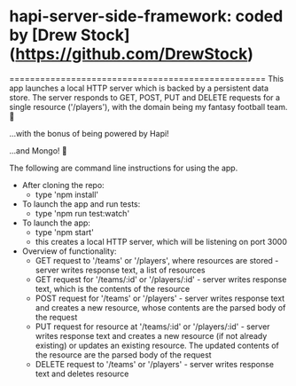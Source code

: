 # hapi-server-side-framework: coded by [Drew Stock] (https://github.com/DrewStock)
==================================================
This app launches a local HTTP server which is backed by a persistent data store. The server responds to GET, POST, PUT and DELETE requests for a single resource ('/players'), with the domain being my fantasy football team. :football:

...with the bonus of being powered by Hapi!

...and Mongo! :floppy_disk:

The following are command line instructions for using the app.

* After cloning the repo:
    * type 'npm install'
* To launch the app and run tests:
    * type 'npm run test:watch'
* To launch the app:
    * type 'npm start'
    * this creates a local HTTP server, which will be listening on port 3000
* Overview of functionality:
    * GET request to '/teams' or '/players', where resources are stored - server writes response text, a list of resources
    * GET request for '/teams/:id' or '/players/:id' - server writes response text, which is the contents of the resource
    * POST request for '/teams' or '/players' - server writes response text and creates a new resource, whose contents are the parsed body of the request
    * PUT request for resource at '/teams/:id' or '/players/:id' - server writes response text and creates a new resource (if not already existing) or updates an existing resource. The updated contents of the resource are the parsed body of the request
    * DELETE request to '/teams' or '/players' - server writes response text and deletes resource
